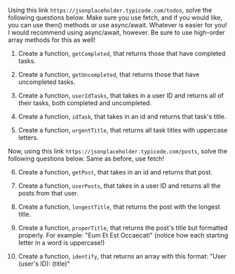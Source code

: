 Using this link `https://jsonplaceholder.typicode.com/todos`, solve the following questions below. Make sure you use fetch, and
if you would like, you can use then() methods or use async/await. Whatever is easier for you! I would recommend using
async/await, however. Be sure to use high-order array methods for this as well!

1. Create a function, `getCompleted`, that returns those that have completed tasks.

2. Create a function, `getUncompleted`, that returns those that have uncompleted tasks.

3. Create a function, `userIdTasks`, that takes in a user ID and returns all of their tasks, both completed and uncompleted.

4. Create a function, `idTask`, that takes in an id and returns that task's title.

5. Create a function, `urgentTitle`, that returns all task titles with uppercase letters.


Now, using this link `https://jsonplaceholder.typicode.com/posts`, solve the following questions below. Same as before, use fetch!

6. Create a function, `getPost`, that takes in an id and returns that post.

7. Create a function, `userPosts`, that takes in a user ID and returns all the posts from that user.

8. Create a function, `longestTitle`, that returns the post with the longest title.

9. Create a function, `properTitle`, that returns the post's title but formatted properly. For example: "Eum Et Est Occaecati"
(notice how each starting letter in a word is uppercase!)

10. Create a function, `identify`, that returns an array with this format: "User (user's ID): (title)"
